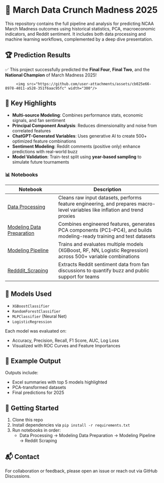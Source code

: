 # 🏀 March Data Crunch Madness 2025

This repository contains the full pipeline and analysis for predicting NCAA March Madness outcomes using historical statistics, PCA, macroeconomic indicators, and Reddit sentiment. It includes both data processing and machine learning workflows, complemented by a deep dive presentation.

## 🏆 Prediction Results

✅ This project successfully predicted the **Final Four**, **Final Two**, and the **National Champion** of March Madness 2025!

         <img src="https://github.com/user-attachments/assets/cb025e66-8978-4011-a528-351f6aac95fc" width="300"/>      



## 🎯 Key Highlights

- **Multi-source Modeling**: Combines performance stats, economic signals, and fan sentiment
- **Principal Component Analysis**: Reduces dimensionality and noise from correlated features
- **ChatGPT-Generated Variables**: Uses generative AI to create 500+ optimized feature combinations
- **Sentiment Modeling**: Reddit comments (positive only) enhance predictions with real-world buzz
- **Model Validation**: Train-test split using **year-based sampling** to simulate future tournaments

### 📊 Notebooks

| Notebook | Description |
|----------|-------------|
| [Data Processing](./Data%20Processing.ipynb) | Cleans raw input datasets, performs feature engineering, and prepares macro-level variables like inflation and trend proxies |
| [Modeling Data Preparation](./Modeling%20Data%20Preparation.ipynb) | Combines engineered features, generates PCA components (PC1–PC4), and builds modeling-ready training and test datasets |
| [Modeling Pipeline](./Modeling%20Pipeline.ipynb) | Trains and evaluates multiple models (XGBoost, RF, NN, Logistic Regression) across 500+ variable combinations |
| [Redddit_Scraping](./Redddit_Scraping.ipynb) | Extracts Reddit sentiment data from fan discussions to quantify buzz and public support for teams |

## 🧠 Models Used

- `XGBoostClassifier`
- `RandomForestClassifier`
- `MLPClassifier` (Neural Net)
- `LogisticRegression`

Each model was evaluated on:
- Accuracy, Precision, Recall, F1 Score, AUC, Log Loss
- Visualized with ROC Curves and Feature Importances

## 📎 Example Output

Outputs include:
- Excel summaries with top 5 models highlighted
- PCA-transformed datasets
- Final predictions for 2025

## 📌 Getting Started

1. Clone this repo
2. Install dependencies via `pip install -r requirements.txt`
3. Run notebooks in order:
   - Data Processing → Modeling Data Preparation → Modeling Pipeline → Reddit Scraping

## 📬 Contact

For collaboration or feedback, please open an issue or reach out via GitHub Discussions.



